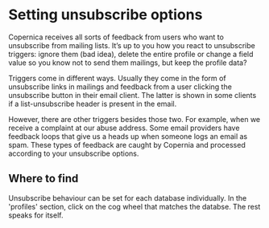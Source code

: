 # Setting unsubscribe options
Copernica receives all sorts of feedback from users who want to unsubscribe from mailing lists. 
It’s up to you how you react to unsubscribe triggers: ignore them (bad idea), delete the entire profile or change a 
field value so you know not to send them mailings, but keep the profile data?

Triggers come in different ways. Usually they come in the form of unsubscribe links in mailings and feedback 
from a user clicking the unsubscribe button in their email client. The latter is shown in some clients if a 
list-unsubscribe header is present in the email.

However, there are other triggers besides those two. For example, when we receive a complaint at our abuse address. 
Some email providers have feedback loops that give us a heads up when someone logs an email as spam. 
These types of feedback are caught by Copernia and processed according to your unsubscribe options.

## Where to find
Unsubscribe behaviour can be set for each database individually. In the 'profiles' section, click on the cog wheel that matches the databse. The rest speaks for itself.

